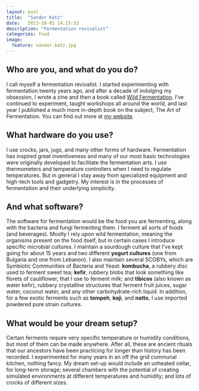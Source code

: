 ```yaml
---
layout: post
title:  "Sandor Katz"
date:   2013-10-01 14:15:33
description: "Fermentation revivalist"
categories: food
image:
  feature: sandor.katz.jpg
---
```


Who are you, and what do you do?
--------------------------------

I call myself a fermentation revivalist. I started experimenting with fermentation twenty years ago, and after a decade of indulging my obsession, I wrote a zine and then a book called [Wild Fermentation][wild-fermentation]. I’ve continued to experiment, taught workshops all around the world, and last year I published a much more in-depth book on the subject, The Art of Fermentation. You can find out more at [my website][sandor-katz-website].

[wild-fermentation]: http://www.wildfermentation.com/wild-fermentation/
[sandor-katz-website]: http://wildfermentation.com/

What hardware do you use?
-------------------------

I use crocks, jars, jugs, and many other forms of hardware. Fermentation has inspired great inventiveness and many of our most basic technologies were originally developed to facilitate the fermentation arts. I use thermometers and temperature controllers when I need to regulate temperatures. But in general I stay away from specialized equipment and high-tech tools and gadgetry. My interest is in the processes of fermentation and their underlying simplicity.

And what software?
------------------

The software for fermentation would be the food you are fermenting, along with the bacteria and fungi fermenting them. I ferment all sorts of foods (and beverages). Mostly I rely upon wild fermentation, meaning the organisms present on the food itself, but in certain cases I introduce specific microbial cultures. I maintain a sourdough culture that I’ve kept going for about 15 years and two different **yogurt cultures** (one from Bulgaria and one from Lebanon). I also maintain several SCOBYs, which are Symbiotic Communities of Bacteria and Yeast: **kombucha**, a rubbery disc used to ferment sweet tea; **kefir**, rubbery blobs that look something like florets of cauliflower, that I use to ferment milk; and **tibicos** (also known as water kefir), rubbery crystalline structures that ferment fruit juices, sugar water, coconut water, and any other carbohydrate-rich liquid. In addition, for a few exotic ferments such as **tempeh**, **koji**, and **natto**, I use imported powdered pure strain cultures.

What would be your dream setup?
-------------------------------

Certain ferments require very specific temperature or humidity conditions, but most of them can be made anywhere. After all, these are ancient rituals that our ancestors have been practicing for longer than history has been recorded. I experimented for many years in an off the grid communal kitchen, nothing fancy. My dream set-up would include an unheated cellar, for long-term storage; several chambers with the potential of creating simulated environments at different temperatures and humidity; and lots of crocks of different sizes.
